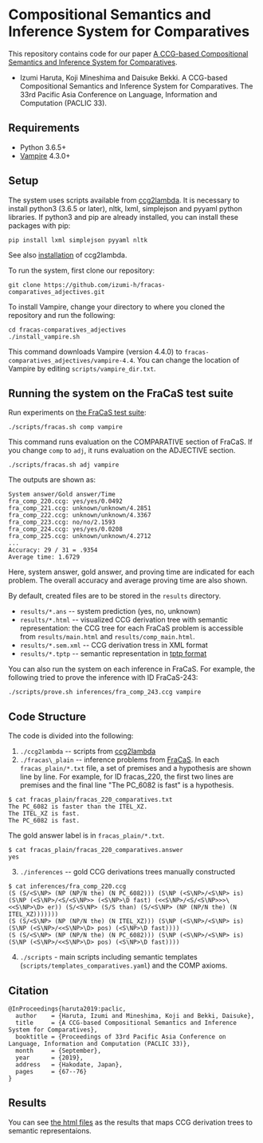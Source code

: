 # Compositional Semantics and Inference System for Comparatives

This repository contains code for our paper [A CCG-based Compositional Semantics and Inference System for Comparatives](https://arxiv.org/abs/1910.00930).

  - Izumi Haruta, Koji Mineshima and Daisuke Bekki. A CCG-based Compositional Semantics and Inference System for Comparatives. The 33rd Pacific Asia Conference on Language, Information and Computation (PACLIC 33).

## Requirements

* Python 3.6.5+
* [Vampire](https://github.com/vprover/vampire) 4.3.0+


## Setup

The system uses scripts available from [ccg2lambda](https://github.com/mynlp/ccg2lambda). It is necessary to install python3 (3.6.5 or later), nltk, lxml, simplejson and pyyaml python libraries.
If python3 and pip are already installed, you can install these packages with pip:

```
pip install lxml simplejson pyyaml nltk
```

See also [installation](https://github.com/mynlp/ccg2lambda#installation) of ccg2lambda.

To run the system, first clone our repository:

```
git clone https://github.com/izumi-h/fracas-comparatives_adjectives.git
```

To install Vampire, change your directory to where you cloned the repository and run the following:

```
cd fracas-comparatives_adjectives
./install_vampire.sh
```

This command downloads Vampire (version 4.4.0) to `fracas-comparatives_adjectives/vampire-4.4`. 
You can change the location of Vampire by editing `scripts/vampire_dir.txt`.

## Running the system on the FraCaS test suite

Run experiments on [the FraCaS test suite](https://nlp.stanford.edu/~wcmac/downloads/fracas.xml):

```
./scripts/fracas.sh comp vampire
```

This command runs evaluation on the COMPARATIVE section of FraCaS. If you change `comp` to `adj`, it runs evaluation on the ADJECTIVE section.

```
./scripts/fracas.sh adj vampire
```

The outputs are shown as:

```
System answer/Gold answer/Time
fra_comp_220.ccg: yes/yes/0.0492
fra_comp_221.ccg: unknown/unknown/4.2851
fra_comp_222.ccg: unknown/unknown/4.3367
fra_comp_223.ccg: no/no/2.1593
fra_comp_224.ccg: yes/yes/0.0208
fra_comp_225.ccg: unknown/unknown/4.2712
...
Accuracy: 29 / 31 = .9354
Average time: 1.6729
```

Here, system answer, gold answer, and proving time are indicated for each problem. The overall accuracy and average proving time are also shown.

By default, created files are to be stored in the `results` directory.

- `results/*.ans` -- system prediction (yes, no, unknown) 
- `results/*.html` -- visualized CCG derivation tree with semantic representation: the CCG tree for each FraCaS problem is accessible from
`results/main.html` and `results/comp_main.html`. 
- `results/*.sem.xml` -- CCG derivation tress in XML format
- `results/*.tptp` -- semantic representation in [tptp format](http://www.tptp.org/)

You can also run the system on each inference in FraCaS.
For example, the following tried to prove the inference with ID FraCaS-243:

```
./scripts/prove.sh inferences/fra_comp_243.ccg vampire
```

## Code Structure

The code is divided into the following:

1.  `./ccg2lambda` -- scripts from [ccg2lambda](https://github.com/mynlp/ccg2lambda)
2.  `./fracas\_plain` -- inference problems from [FraCaS](https://nlp.stanford.edu/~wcmac/downloads/fracas.xml). In each `fracas_plain/*.txt` file, a set of premises and a hypothesis are shown line by line. For example, for ID fracas\_220, the first two lines are premises and the final line "The PC_6082 is fast" is a hypothesis.
```
$ cat fracas_plain/fracas_220_comparatives.txt
The PC_6082 is faster than the ITEL_XZ.
The ITEL_XZ is fast.
The PC_6082 is fast.
```
The gold answer label is in `fracas_plain/*.txt`.
```  
$ cat fracas_plain/fracas_220_comparatives.answer
yes
```
3. `./inferences` -- gold CCG derivations trees manually constructed
```
$ cat inferences/fra_comp_220.ccg
(S (S/<S\NP> (NP (NP/N the) (N PC_6082))) (S\NP (<S\NP>/<S\NP> is) (S\NP (<S\NP>/<S/<S\NP>> (<S\NP>\D fast) (<<S\NP>/<S/<S\NP>>>\<<S\NP>\D> er)) (S/<S\NP> (S/S than) (S/<S\NP> (NP (NP/N the) (N ITEL_XZ)))))))
(S (S/<S\NP> (NP (NP/N the) (N ITEL_XZ))) (S\NP (<S\NP>/<S\NP> is) (S\NP (<S\NP>/<<S\NP>\D> pos) (<S\NP>\D fast))))
(S (S/<S\NP> (NP (NP/N the) (N PC_6082))) (S\NP (<S\NP>/<S\NP> is) (S\NP (<S\NP>/<<S\NP>\D> pos) (<S\NP>\D fast))))
```
4. `./scripts` - main scripts including semantic templates (`scripts/templates_comparatives.yaml`) and the COMP axioms.

## Citation

```
@InProceedings{haruta2019:paclic,
  author    = {Haruta, Izumi and Mineshima, Koji and Bekki, Daisuke},
  title     = {A CCG-based Compositional Semantics and Inference System for Comparatives},
  booktitle = {Proceedings of 33rd Pacific Asia Conference on Language, Information and Computation (PACLIC 33)},
  month     = {September},
  year      = {2019},
  address   = {Hakodate, Japan},
  pages     = {67--76}
}
```

## Results
You can see [the html files](https://drive.google.com/drive/folders/1F0iZEp9p4KWf28fYhrZ1WCC2shSCGe9O) as the results that maps CCG derivation trees to semantic representaions.